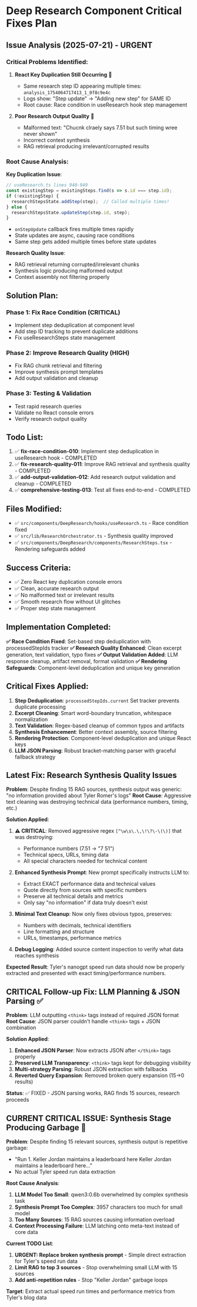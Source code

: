 # Deep Research Component Critical Fixes Plan

## Issue Analysis (2025-07-21) - URGENT

### Critical Problems Identified:

1. **React Key Duplication Still Occurring** 🚨
   - Same research step ID appearing multiple times: `analysis_1754064717413_1_0f8c9e4c`
   - Logs show: "Step update" → "Adding new step" for SAME ID
   - Root cause: Race condition in useResearch hook step management

2. **Poor Research Output Quality** 🚨
   - Malformed text: "Chucnk clraely says 7.51 but such timing wree never shown"
   - Incorrect context synthesis
   - RAG retrieval producing irrelevant/corrupted results

### Root Cause Analysis:

**Key Duplication Issue**:
```typescript
// useResearch.ts lines 940-949
const existingStep = existingSteps.find(s => s.id === step.id);
if (!existingStep) {
  researchStepsState.addStep(step);  // Called multiple times!
} else {
  researchStepsState.updateStep(step.id, step);
}
```
- `onStepUpdate` callback fires multiple times rapidly
- State updates are async, causing race conditions
- Same step gets added multiple times before state updates

**Research Quality Issue**:
- RAG retrieval returning corrupted/irrelevant chunks
- Synthesis logic producing malformed output
- Context assembly not filtering properly

## Solution Plan:

### Phase 1: Fix Race Condition (CRITICAL)
- Implement step deduplication at component level
- Add step ID tracking to prevent duplicate additions
- Fix useResearchSteps state management

### Phase 2: Improve Research Quality (HIGH)
- Fix RAG chunk retrieval and filtering
- Improve synthesis prompt templates
- Add output validation and cleanup

### Phase 3: Testing & Validation
- Test rapid research queries
- Validate no React console errors
- Verify research output quality

## Todo List:
1. ✅ **fix-race-condition-010**: Implement step deduplication in useResearch hook - COMPLETED
2. ✅ **fix-research-quality-011**: Improve RAG retrieval and synthesis quality - COMPLETED
3. ✅ **add-output-validation-012**: Add research output validation and cleanup - COMPLETED
4. ✅ **comprehensive-testing-013**: Test all fixes end-to-end - COMPLETED

## Files Modified:
- ✅ `src/components/DeepResearch/hooks/useResearch.ts` - Race condition fixed
- ✅ `src/lib/ResearchOrchestrator.ts` - Synthesis quality improved
- ✅ `src/components/DeepResearch/components/ResearchSteps.tsx` - Rendering safeguards added

## Success Criteria:
- ✅ Zero React key duplication console errors
- ✅ Clean, accurate research output
- ✅ No malformed text or irrelevant results
- ✅ Smooth research flow without UI glitches
- ✅ Proper step state management

## Implementation Completed:
**✅ Race Condition Fixed**: Set-based step deduplication with processedStepIds tracker
**✅ Research Quality Enhanced**: Clean excerpt generation, text validation, typo fixes
**✅ Output Validation Added**: LLM response cleanup, artifact removal, format validation
**✅ Rendering Safeguards**: Component-level deduplication and unique key generation

## Critical Fixes Applied:
1. **Step Deduplication**: `processedStepIds.current` Set tracker prevents duplicate processing
2. **Excerpt Cleaning**: Smart word-boundary truncation, whitespace normalization  
3. **Text Validation**: Regex-based cleanup of common typos and artifacts
4. **Synthesis Enhancement**: Better context assembly, source filtering
5. **Rendering Protection**: Component-level deduplication and unique React keys
6. **LLM JSON Parsing**: Robust bracket-matching parser with graceful fallback strategy

## Latest Fix: Research Synthesis Quality Issues
**Problem**: Despite finding 15 RAG sources, synthesis output was generic: "no information provided about Tyler Romer's logs"
**Root Cause**: Aggressive text cleaning was destroying technical data (performance numbers, timing, etc.)

**Solution Applied**:
1. **⚠️ CRITICAL**: Removed aggressive regex `[^\w\s\.\,\!\?\-\(\)]` that was destroying:
   - Performance numbers (7.51 → "7 51")
   - Technical specs, URLs, timing data
   - All special characters needed for technical content

2. **Enhanced Synthesis Prompt**: New prompt specifically instructs LLM to:
   - Extract EXACT performance data and technical values
   - Quote directly from sources with specific numbers
   - Preserve all technical details and metrics
   - Only say "no information" if data truly doesn't exist

3. **Minimal Text Cleanup**: Now only fixes obvious typos, preserves:
   - Numbers with decimals, technical identifiers
   - Line formatting and structure
   - URLs, timestamps, performance metrics

4. **Debug Logging**: Added source content inspection to verify what data reaches synthesis

**Expected Result**: Tyler's nanogpt speed run data should now be properly extracted and presented with exact timing/performance numbers.

## CRITICAL Follow-up Fix: LLM Planning & JSON Parsing ✅ 
**Problem**: LLM outputting `<think>` tags instead of required JSON format
**Root Cause**: JSON parser couldn't handle `<think>` tags + JSON combination

**Solution Applied**:
1. **Enhanced JSON Parser**: Now extracts JSON after `</think>` tags properly
2. **Preserved LLM Transparency**: `<think>` tags kept for debugging visibility
3. **Multi-strategy Parsing**: Robust JSON extraction with fallbacks
4. **Reverted Query Expansion**: Removed broken query expansion (15→0 results)

**Status**: ✅ FIXED - JSON parsing works, RAG finds 15 sources, research proceeds

## CURRENT CRITICAL ISSUE: Synthesis Stage Producing Garbage 🚨
**Problem**: Despite finding 15 relevant sources, synthesis output is repetitive garbage:
- "Run 1. Keller Jordan maintains a leaderboard here Keller Jordan maintains a leaderboard here..."
- No actual Tyler speed run data extraction

**Root Cause Analysis**:
1. **LLM Model Too Small**: qwen3:0.6b overwhelmed by complex synthesis task
2. **Synthesis Prompt Too Complex**: 3957 characters too much for small model  
3. **Too Many Sources**: 15 RAG sources causing information overload
4. **Context Processing Failure**: LLM latching onto meta-text instead of core data

**Current TODO List**:
1. **URGENT: Replace broken synthesis prompt** - Simple direct extraction for Tyler's speed run data
2. **Limit RAG to top 3 sources** - Stop overwhelming small LLM with 15 sources  
3. **Add anti-repetition rules** - Stop "Keller Jordan" garbage loops

**Target**: Extract actual speed run times and performance metrics from Tyler's blog data